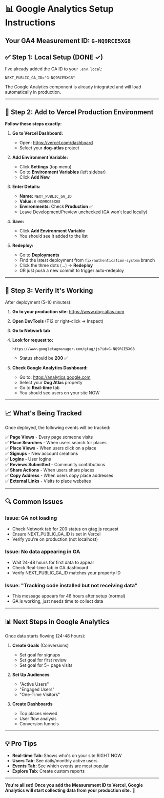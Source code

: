 # 📊 Google Analytics Setup Instructions

## Your GA4 Measurement ID: `G-NQ9RCE5XG8`

## ✅ Step 1: Local Setup (DONE ✓)
I've already added the GA ID to your `.env.local`:
```
NEXT_PUBLIC_GA_ID="G-NQ9RCE5XG8"
```

The Google Analytics component is already integrated and will load automatically in production.

---

## 🚀 Step 2: Add to Vercel Production Environment

**Follow these steps exactly:**

1. **Go to Vercel Dashboard:**
   - Open: https://vercel.com/dashboard
   - Select your **dog-atlas** project

2. **Add Environment Variable:**
   - Click **Settings** (top menu)
   - Go to **Environment Variables** (left sidebar)
   - Click **Add New**

3. **Enter Details:**
   - **Name:** `NEXT_PUBLIC_GA_ID`
   - **Value:** `G-NQ9RCE5XG8`
   - **Environments:** Check **Production** ✅
   - Leave Development/Preview unchecked (GA won't load locally)

4. **Save:**
   - Click **Add Environment Variable**
   - You should see it added to the list

5. **Redeploy:**
   - Go to **Deployments**
   - Find the latest deployment from `fix/authentication-system` branch
   - Click the three dots (...) → **Redeploy**
   - OR just push a new commit to trigger auto-redeploy

---

## 🧪 Step 3: Verify It's Working

After deployment (5-10 minutes):

1. **Go to your production site:** https://www.dog-atlas.com
2. **Open DevTools** (F12 or right-click → Inspect)
3. **Go to Network tab**
4. **Look for request to:**
   ```
   https://www.googletagmanager.com/gtag/js?id=G-NQ9RCE5XG8
   ```
   - Status should be **200** ✅

5. **Check Google Analytics Dashboard:**
   - Go to: https://analytics.google.com
   - Select your **Dog Atlas** property
   - Go to **Real-time** tab
   - You should see users on your site NOW

---

## 📈 What's Being Tracked

Once deployed, the following events will be tracked:

✅ **Page Views** - Every page someone visits  
✅ **Place Searches** - When users search for places  
✅ **Place Views** - When users click on a place  
✅ **Signups** - New account creations  
✅ **Logins** - User logins  
✅ **Reviews Submitted** - Community contributions  
✅ **Share Actions** - When users share places  
✅ **Copy Address** - When users copy place addresses  
✅ **External Links** - Visits to place websites  

---

## 🔍 Common Issues

### Issue: GA not loading
- Check Network tab for 200 status on gtag.js request
- Ensure NEXT_PUBLIC_GA_ID is set in Vercel
- Verify you're on production (not localhost)

### Issue: No data appearing in GA
- Wait 24-48 hours for first data to appear
- Check Real-time tab in GA dashboard
- Verify NEXT_PUBLIC_GA_ID matches your property ID

### Issue: "Tracking code installed but not receiving data"
- This message appears for 48 hours after setup (normal)
- GA is working, just needs time to collect data

---

## 📊 Next Steps in Google Analytics

Once data starts flowing (24-48 hours):

1. **Create Goals** (Conversions)
   - Set goal for signups
   - Set goal for first review
   - Set goal for 5+ page visits

2. **Set Up Audiences**
   - "Active Users"
   - "Engaged Users"
   - "One-Time Visitors"

3. **Create Dashboards**
   - Top places viewed
   - User flow analysis
   - Conversion funnels

---

## 💡 Pro Tips

- **Real-time Tab:** Shows who's on your site RIGHT NOW
- **Users Tab:** See daily/monthly active users
- **Events Tab:** See which events are most popular
- **Explore Tab:** Create custom reports

---

**You're all set! Once you add the Measurement ID to Vercel, Google Analytics will start collecting data from your production site.** 🎉
